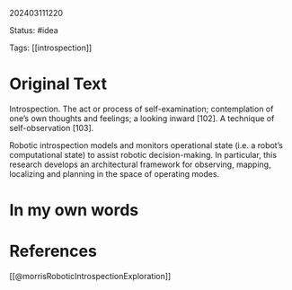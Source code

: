 202403111220

Status: #idea

Tags: [[introspection]]

# Original Text

Introspection. The act or process of self-examination; contemplation of one’s own thoughts and feelings; a looking inward [102]. A technique of self-observation [103].

Robotic introspection models and monitors operational state (i.e. a robot’s computational state) to assist robotic decision-making. In particular, this research develops an architectural framework for observing, mapping, localizing and planning in the space of operating modes.

# In my own words

# References

[[@morrisRoboticIntrospectionExploration]]